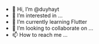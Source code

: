 - 👋 Hi, I’m @duyhayt
- 👀 I’m interested in ...
- 🌱 I’m currently learning Flutter
- 💞️ I’m looking to collaborate on ...
- 📫 How to reach me ...

<!---
duyhayt/duyhayt is a ✨ special ✨ repository because its `README.md` (this file) appears on your GitHub profile.
You can click the Preview link to take a look at your changes.
--->
